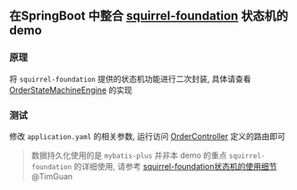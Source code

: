 ## 在SpringBoot 中整合 [squirrel-foundation](https://github.com/hekailiang/squirrel) 状态机的demo

### 原理

将 `squirrel-foundation` 提供的状态机功能进行二次封装, 具体请查看 [OrderStateMachineEngine](./src/main/java/com/miaotaizi/statemachinedemo/statemachine/OrderStateMachineEngine.java) 的实现

### 测试
修改 `application.yaml` 的相关参数, 运行访问 [OrderController](./src/main/java/com/miaotaizi/statemachinedemo/controller/OrderController.java) 定义的路由即可

> 数据持久化使用的是 `mybatis-plus` 并非本 demo 的重点
> `squirrel-foundation` 的详细使用, 请参考 [squirrel-foundation状态机的使用细节](https://segmentfault.com/a/1190000009906469) @TimGuan